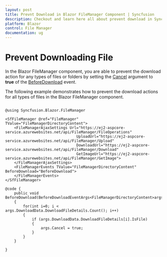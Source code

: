 ```yaml
---
layout: post
title: Prevnt Download in Blazor FileManager Component | Syncfusion
description: Checkout and learn here all about prevent download in Syncfusion Blazor FileManager component and much more.
platform: Blazor
control: File Manager
documentation: ug
---
```


# Prevent Downloading File

In the Blazor FileManager component, you are able to prevent the download action for any types of files or folders by setting the [Cancel](https://help.syncfusion.com/cr/blazor/Syncfusion.Blazor.FileManager.BeforeDownloadEventArgs-1.html#Syncfusion_Blazor_FileManager_BeforeDownloadEventArgs_1_Cancel) argument to **true** of the [BeforeDownload](https://help.syncfusion.com/cr/blazor/Syncfusion.Blazor.FileManager.FileManagerEvents-1.html#Syncfusion_Blazor_FileManager_FileManagerEvents_1_BeforeDownload) event. 

The following example demonstrates how to prevent the download actions for all types of files in the Blazor FileManager component.

```cshtml

@using Syncfusion.Blazor.FileManager

<SfFileManager @ref="FileManager" TValue="FileManagerDirectoryContent">
    <FileManagerAjaxSettings Url="https://ej2-aspcore-service.azurewebsites.net/api/FileManager/FileOperations"
                                UploadUrl="https://ej2-aspcore-service.azurewebsites.net/api/FileManager/Upload"
                                DownloadUrl="https://ej2-aspcore-service.azurewebsites.net/api/FileManager/Download"
                                GetImageUrl="https://ej2-aspcore-service.azurewebsites.net/api/FileManager/GetImage">
    </FileManagerAjaxSettings>
    <FileManagerEvents TValue="FileManagerDirectoryContent" BeforeDownload="BeforeDownload">
    </FileManagerEvents>
</SfFileManager>

@code {
    public void BeforeDownload(BeforeDownloadEventArgs<FileManagerDirectoryContent>args)
    {
        for(int i=0; i < args.DownloadData.DownloadFileDetails.Count(); i++)
        {
            if (args.DownloadData.DownloadFileDetails[i].IsFile)
            {
                args.Cancel = true;
            }
        }
    }

}

```